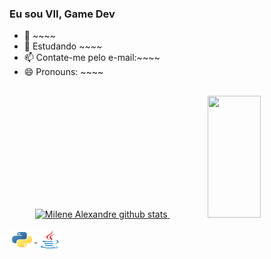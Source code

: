 ### Eu sou VII, Game Dev

- 🔭 ~~~~
- 🌱 Estudando ~~~~
- 📫 Contate-me pelo e-mail:~~~~
- 😄 Pronouns: ~~~~

##

<div align="center">
  <a href="https://github.com/PandArtGit">
  <img width="49%" height="195px" src="https://github-readme-stats.vercel.app/api?username=PandArtGit&show_icons=true&count_private=true&hide_border=true&title_color=ff91a4&icon_color=ff91a4&text_color=c9d1d9&bg_color=0d1117" alt="Milene Alexandre github stats" /> 
  <img width="41%" height="195px" src="https://github-readme-stats.vercel.app/api/top-langs/?username=PandArtGit&layout=compact&hide_border=true&title_color=ff91a4&text_color=ff91a4&bg_color=0d1117" />
</div>

<div style="display: inline_block"><br>
  <img align="center" alt="VII-Python" height="30" width="40" src="https://raw.githubusercontent.com/devicons/devicon/master/icons/python/python-original.svg">
  <img align="center" alt="VII-Java" height="30" width="40" src="https://raw.githubusercontent.com/devicons/devicon/master/icons/java/java-original.svg">
 

##

